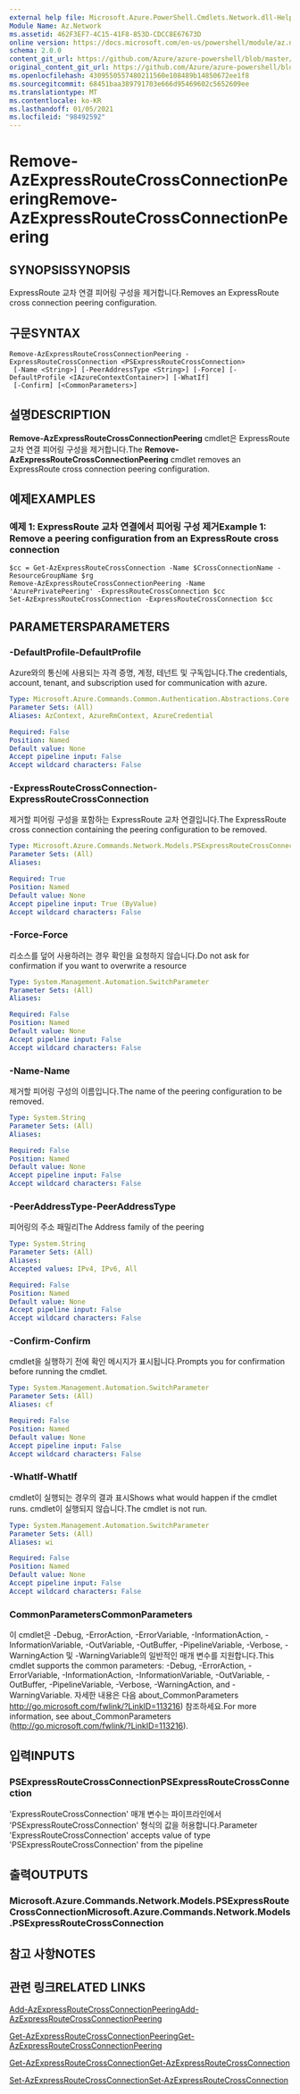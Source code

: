 ```yaml
---
external help file: Microsoft.Azure.PowerShell.Cmdlets.Network.dll-Help.xml
Module Name: Az.Network
ms.assetid: 462F3EF7-4C15-41F8-853D-CDCC8E67673D
online version: https://docs.microsoft.com/en-us/powershell/module/az.network/Remove-AzExpressRouteCrossConnectionPeering
schema: 2.0.0
content_git_url: https://github.com/Azure/azure-powershell/blob/master/src/Network/Network/help/Remove-AzExpressRouteCrossConnectionPeering.md
original_content_git_url: https://github.com/Azure/azure-powershell/blob/master/src/Network/Network/help/Remove-AzExpressRouteCrossConnectionPeering.md
ms.openlocfilehash: 4309550557480211560e108489b14850672ee1f8
ms.sourcegitcommit: 68451baa389791703e666d95469602c5652609ee
ms.translationtype: MT
ms.contentlocale: ko-KR
ms.lasthandoff: 01/05/2021
ms.locfileid: "98492592"
---
```

# <span data-ttu-id="be2ac-101">Remove-AzExpressRouteCrossConnectionPeering</span><span class="sxs-lookup"><span data-stu-id="be2ac-101">Remove-AzExpressRouteCrossConnectionPeering</span></span>

## <span data-ttu-id="be2ac-102">SYNOPSIS</span><span class="sxs-lookup"><span data-stu-id="be2ac-102">SYNOPSIS</span></span>
<span data-ttu-id="be2ac-103">ExpressRoute 교차 연결 피어링 구성을 제거합니다.</span><span class="sxs-lookup"><span data-stu-id="be2ac-103">Removes an ExpressRoute cross connection peering configuration.</span></span>

## <span data-ttu-id="be2ac-104">구문</span><span class="sxs-lookup"><span data-stu-id="be2ac-104">SYNTAX</span></span>

```
Remove-AzExpressRouteCrossConnectionPeering -ExpressRouteCrossConnection <PSExpressRouteCrossConnection>
 [-Name <String>] [-PeerAddressType <String>] [-Force] [-DefaultProfile <IAzureContextContainer>] [-WhatIf]
 [-Confirm] [<CommonParameters>]
```

## <span data-ttu-id="be2ac-105">설명</span><span class="sxs-lookup"><span data-stu-id="be2ac-105">DESCRIPTION</span></span>
<span data-ttu-id="be2ac-106">**Remove-AzExpressRouteCrossConnectionPeering** cmdlet은 ExpressRoute 교차 연결 피어링 구성을 제거합니다.</span><span class="sxs-lookup"><span data-stu-id="be2ac-106">The **Remove-AzExpressRouteCrossConnectionPeering** cmdlet removes an ExpressRoute cross connection peering configuration.</span></span>

## <span data-ttu-id="be2ac-107">예제</span><span class="sxs-lookup"><span data-stu-id="be2ac-107">EXAMPLES</span></span>

### <span data-ttu-id="be2ac-108">예제 1: ExpressRoute 교차 연결에서 피어링 구성 제거</span><span class="sxs-lookup"><span data-stu-id="be2ac-108">Example 1: Remove a peering configuration from an ExpressRoute cross connection</span></span>
```
$cc = Get-AzExpressRouteCrossConnection -Name $CrossConnectionName -ResourceGroupName $rg
Remove-AzExpressRouteCrossConnectionPeering -Name 'AzurePrivatePeering' -ExpressRouteCrossConnection $cc
Set-AzExpressRouteCrossConnection -ExpressRouteCrossConnection $cc
```

## <span data-ttu-id="be2ac-109">PARAMETERS</span><span class="sxs-lookup"><span data-stu-id="be2ac-109">PARAMETERS</span></span>

### <span data-ttu-id="be2ac-110">-DefaultProfile</span><span class="sxs-lookup"><span data-stu-id="be2ac-110">-DefaultProfile</span></span>
<span data-ttu-id="be2ac-111">Azure와의 통신에 사용되는 자격 증명, 계정, 테넌트 및 구독입니다.</span><span class="sxs-lookup"><span data-stu-id="be2ac-111">The credentials, account, tenant, and subscription used for communication with azure.</span></span>

```yaml
Type: Microsoft.Azure.Commands.Common.Authentication.Abstractions.Core.IAzureContextContainer
Parameter Sets: (All)
Aliases: AzContext, AzureRmContext, AzureCredential

Required: False
Position: Named
Default value: None
Accept pipeline input: False
Accept wildcard characters: False
```

### <span data-ttu-id="be2ac-112">-ExpressRouteCrossConnection</span><span class="sxs-lookup"><span data-stu-id="be2ac-112">-ExpressRouteCrossConnection</span></span>
<span data-ttu-id="be2ac-113">제거할 피어링 구성을 포함하는 ExpressRoute 교차 연결입니다.</span><span class="sxs-lookup"><span data-stu-id="be2ac-113">The ExpressRoute cross connection containing the peering configuration to be removed.</span></span>

```yaml
Type: Microsoft.Azure.Commands.Network.Models.PSExpressRouteCrossConnection
Parameter Sets: (All)
Aliases:

Required: True
Position: Named
Default value: None
Accept pipeline input: True (ByValue)
Accept wildcard characters: False
```

### <span data-ttu-id="be2ac-114">-Force</span><span class="sxs-lookup"><span data-stu-id="be2ac-114">-Force</span></span>
<span data-ttu-id="be2ac-115">리소스를 덮어 사용하려는 경우 확인을 요청하지 않습니다.</span><span class="sxs-lookup"><span data-stu-id="be2ac-115">Do not ask for confirmation if you want to overwrite a resource</span></span>

```yaml
Type: System.Management.Automation.SwitchParameter
Parameter Sets: (All)
Aliases:

Required: False
Position: Named
Default value: None
Accept pipeline input: False
Accept wildcard characters: False
```

### <span data-ttu-id="be2ac-116">-Name</span><span class="sxs-lookup"><span data-stu-id="be2ac-116">-Name</span></span>
<span data-ttu-id="be2ac-117">제거할 피어링 구성의 이름입니다.</span><span class="sxs-lookup"><span data-stu-id="be2ac-117">The name of the peering configuration to be removed.</span></span>

```yaml
Type: System.String
Parameter Sets: (All)
Aliases:

Required: False
Position: Named
Default value: None
Accept pipeline input: False
Accept wildcard characters: False
```

### <span data-ttu-id="be2ac-118">-PeerAddressType</span><span class="sxs-lookup"><span data-stu-id="be2ac-118">-PeerAddressType</span></span>
<span data-ttu-id="be2ac-119">피어링의 주소 패밀리</span><span class="sxs-lookup"><span data-stu-id="be2ac-119">The Address family of the peering</span></span>

```yaml
Type: System.String
Parameter Sets: (All)
Aliases:
Accepted values: IPv4, IPv6, All

Required: False
Position: Named
Default value: None
Accept pipeline input: False
Accept wildcard characters: False
```

### <span data-ttu-id="be2ac-120">-Confirm</span><span class="sxs-lookup"><span data-stu-id="be2ac-120">-Confirm</span></span>
<span data-ttu-id="be2ac-121">cmdlet을 실행하기 전에 확인 메시지가 표시됩니다.</span><span class="sxs-lookup"><span data-stu-id="be2ac-121">Prompts you for confirmation before running the cmdlet.</span></span>

```yaml
Type: System.Management.Automation.SwitchParameter
Parameter Sets: (All)
Aliases: cf

Required: False
Position: Named
Default value: None
Accept pipeline input: False
Accept wildcard characters: False
```

### <span data-ttu-id="be2ac-122">-WhatIf</span><span class="sxs-lookup"><span data-stu-id="be2ac-122">-WhatIf</span></span>
<span data-ttu-id="be2ac-123">cmdlet이 실행되는 경우의 결과 표시</span><span class="sxs-lookup"><span data-stu-id="be2ac-123">Shows what would happen if the cmdlet runs.</span></span> <span data-ttu-id="be2ac-124">cmdlet이 실행되지 않습니다.</span><span class="sxs-lookup"><span data-stu-id="be2ac-124">The cmdlet is not run.</span></span>

```yaml
Type: System.Management.Automation.SwitchParameter
Parameter Sets: (All)
Aliases: wi

Required: False
Position: Named
Default value: None
Accept pipeline input: False
Accept wildcard characters: False
```

### <span data-ttu-id="be2ac-125">CommonParameters</span><span class="sxs-lookup"><span data-stu-id="be2ac-125">CommonParameters</span></span>
<span data-ttu-id="be2ac-126">이 cmdlet은 -Debug, -ErrorAction, -ErrorVariable, -InformationAction, -InformationVariable, -OutVariable, -OutBuffer, -PipelineVariable, -Verbose, -WarningAction 및 -WarningVariable의 일반적인 매개 변수를 지원합니다.</span><span class="sxs-lookup"><span data-stu-id="be2ac-126">This cmdlet supports the common parameters: -Debug, -ErrorAction, -ErrorVariable, -InformationAction, -InformationVariable, -OutVariable, -OutBuffer, -PipelineVariable, -Verbose, -WarningAction, and -WarningVariable.</span></span> <span data-ttu-id="be2ac-127">자세한 내용은 다음 about_CommonParameters http://go.microsoft.com/fwlink/?LinkID=113216) 참조하세요.</span><span class="sxs-lookup"><span data-stu-id="be2ac-127">For more information, see about_CommonParameters (http://go.microsoft.com/fwlink/?LinkID=113216).</span></span>

## <span data-ttu-id="be2ac-128">입력</span><span class="sxs-lookup"><span data-stu-id="be2ac-128">INPUTS</span></span>

### <span data-ttu-id="be2ac-129">PSExpressRouteCrossConnection</span><span class="sxs-lookup"><span data-stu-id="be2ac-129">PSExpressRouteCrossConnection</span></span>
<span data-ttu-id="be2ac-130">'ExpressRouteCrossConnection' 매개 변수는 파이프라인에서 'PSExpressRouteCrossConnection' 형식의 값을 허용합니다.</span><span class="sxs-lookup"><span data-stu-id="be2ac-130">Parameter 'ExpressRouteCrossConnection' accepts value of type 'PSExpressRouteCrossConnection' from the pipeline</span></span>

## <span data-ttu-id="be2ac-131">출력</span><span class="sxs-lookup"><span data-stu-id="be2ac-131">OUTPUTS</span></span>

### <span data-ttu-id="be2ac-132">Microsoft.Azure.Commands.Network.Models.PSExpressRouteCrossConnection</span><span class="sxs-lookup"><span data-stu-id="be2ac-132">Microsoft.Azure.Commands.Network.Models.PSExpressRouteCrossConnection</span></span>

## <span data-ttu-id="be2ac-133">참고 사항</span><span class="sxs-lookup"><span data-stu-id="be2ac-133">NOTES</span></span>

## <span data-ttu-id="be2ac-134">관련 링크</span><span class="sxs-lookup"><span data-stu-id="be2ac-134">RELATED LINKS</span></span>

[<span data-ttu-id="be2ac-135">Add-AzExpressRouteCrossConnectionPeering</span><span class="sxs-lookup"><span data-stu-id="be2ac-135">Add-AzExpressRouteCrossConnectionPeering</span></span>](Add-AzExpressRouteCrossConnectionPeering.md)

[<span data-ttu-id="be2ac-136">Get-AzExpressRouteCrossConnectionPeering</span><span class="sxs-lookup"><span data-stu-id="be2ac-136">Get-AzExpressRouteCrossConnectionPeering</span></span>](./Get-AzExpressRouteCrossConnectionPeering.md)

[<span data-ttu-id="be2ac-137">Get-AzExpressRouteCrossConnection</span><span class="sxs-lookup"><span data-stu-id="be2ac-137">Get-AzExpressRouteCrossConnection</span></span>](Get-AzExpressRouteCrossConnection.md)

[<span data-ttu-id="be2ac-138">Set-AzExpressRouteCrossConnection</span><span class="sxs-lookup"><span data-stu-id="be2ac-138">Set-AzExpressRouteCrossConnection</span></span>](Set-AzExpressRouteCrossConnection.md)
